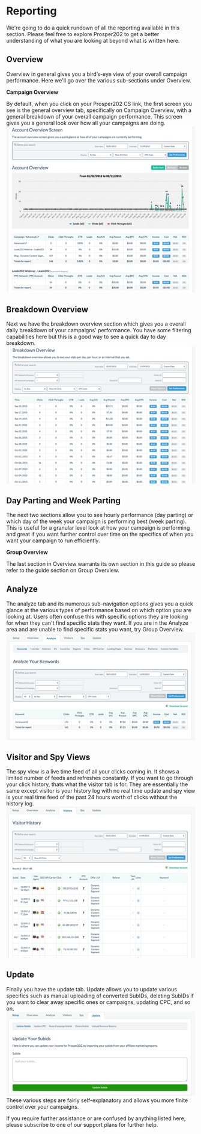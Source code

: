 # Reporting

We're going to do a quick rundown of all the reporting available in this section. Please feel free to explore Prosper202 to get a better understanding of what you are looking at beyond what is written here.

## Overview

Overview in general gives you a bird’s-eye view of your overall campaign performance. Here we'll go over the various sub-sections under Overview.

**Campaign Overview**

By default, when you click on your Prosper202 CS link, the first screen you see is the general overview tab, specifically on Campaign Overview, with a general breakdown of your overall campaign performance. This screen gives you a general look over how all your campaigns are doing.
![Screen Shot 2015-12-03 at 10.31.03 AM.png](../images/reporting-1.png)
## Breakdown Overview

Next we have the breakdown overview section which gives you a overall daily breakdown of your campaigns' performance. You have some filtering capabilities here but this is a good way to see a quick day to day breakdown.
![Screen Shot 2015-12-03 at 10.33.12 AM.png](../images/reporting-2.png)
## Day Parting and Week Parting

The next two sections allow you to see hourly performance (day parting) or which day of the week your campaign is performing best (week parting). This is useful for a granular level look at how your campaign is performing and great if you want further control over time on the specifics of when you want your campaign to run efficiently.

**Group Overview**

The last section in Overview warrants its own section in this guide so please refer to the guide section on Group Overview.

## Analyze

The analyze tab and its numerous sub-navigation options gives you a quick glance at the various types of performance based on which option you are looking at. Users often confuse this with specific options they are looking for when they can't find specific stats they want. If you are in the Analyze area and are unable to find specific stats you want, try Group Overview.
![Screen Shot 2015-12-03 at 10.37.59 AM.png](../images/reporting-3.png)
## Visitor and Spy Views

The spy view is a live time feed of all your clicks coming in. It shows a limited number of feeds and refreshes constantly. If you want to go through your click history, thats what the visitor tab is for. They are essentially the same except visitor is your history log with no real time update and spy view is your real time feed of the past 24 hours worth of clicks without the history log.
![Screen Shot 2015-12-03 at 10.40.01 AM.png](../images/reporting-4.png)
## Update

Finally you have the update tab. Update allows you to update various specifics such as manual uploading of converted SubIDs, deleting SubIDs if you want to clear away specific ones or campaigns, updating CPC, and so on.
![Screen Shot 2015-12-03 at 10.41.48 AM.png](../images/reporting-5.png)
These various steps are fairly self-explanatory and allows you more finite control over your campaigns. 

If you require further assistance or are confused by anything listed here, please subscribe to one of our support plans for further help.